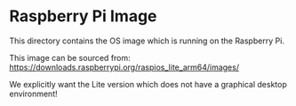 # Raspberry Pi Image

This directory contains the OS image which is running on the Raspberry Pi.

This image can be sourced from: <https://downloads.raspberrypi.org/raspios_lite_arm64/images/>

We explicitly want the Lite version which does not have a graphical desktop environment!
